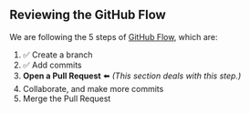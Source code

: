 [//]: # "This is used in both the CLI and Desktop course"

## Reviewing the GitHub Flow

We are following the 5 steps of [GitHub Flow](https://guides.github.com/introduction/flow/), which are:

1. :white_check_mark: Create a branch
2. :white_check_mark: Add commits
3. **Open a Pull Request** :arrow_left: _(This section deals with this step.)_
4. Collaborate, and make more commits
5. Merge the Pull Request
